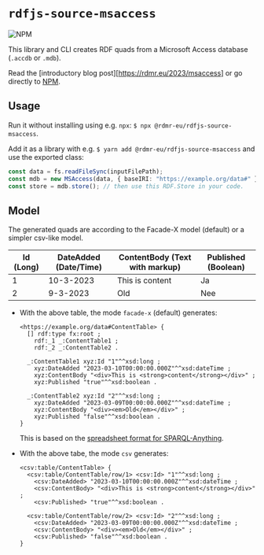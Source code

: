 # `rdfjs-source-msaccess`

![NPM](https://img.shields.io/npm/v/@rdmr-eu/rdfjs-source-msaccess)

This library and CLI creates RDF quads from a Microsoft Access database (`.accdb` or `.mdb`).

Read the [introductory blog post][https://rdmr.eu/2023/msaccess] or go directly to [NPM](https://www.npmjs.com/package/@rdmr-eu/rdfjs-source-msaccess/access).

## Usage

Run it without installing using e.g. `npx`: `$ npx @rdmr-eu/rdfjs-source-msaccess`.

Add it as a library with e.g. `$ yarn add @rdmr-eu/rdfjs-source-msaccess` and use the exported class:

```ts
const data = fs.readFileSync(inputFilePath);
const mdb = new MSAccess(data, { baseIRI: "https://example.org/data#" });
const store = mdb.store(); // then use this RDF.Store in your code.
```

## Model

The generated quads are according to the Facade-X model (default) or a simpler csv-like model.

| Id (Long) | DateAdded (Date/Time) | ContentBody (Text with markup) | Published (Boolean) |
| --------- | --------------------- | ------------------------------ | ------------------- |
| 1         | 10-3-2023             | This is content                | Ja                  |
| 2         | 9-3-2023              | Old                            | Nee                 |

- With the above table, the mode `facade-x` (default) generates:

  ```trig
  <https://example.org/data#ContentTable> {
    [] rdf:type fx:root ;
      rdf:_1 _:ContentTable1 ;
      rdf:_2 _:ContentTable2 .

    _:ContentTable1 xyz:Id "1"^^xsd:long ;
      xyz:DateAdded "2023-03-10T00:00:00.000Z"^^xsd:dateTime ;
      xyz:ContentBody "<div>This is <strong>content</strong></div>" ;
      xyz:Published "true"^^xsd:boolean .

    _:ContentTable2 xyz:Id "2"^^xsd:long ;
      xyz:DateAdded "2023-03-09T00:00:00.000Z"^^xsd:dateTime ;
      xyz:ContentBody "<div><em>Old</em></div>" ;
      xyz:Published "false"^^xsd:boolean .
  }
  ```

  This is based on the [spreadsheet format for SPARQL-Anything](https://github.com/SPARQL-Anything/sparql.anything/blob/65580ec66fdfe85f7c7bb3ed0ed52ec6352e6164/formats/Spreadsheet.md).

- With the above tabe, the mode `csv` generates:

  ```trig
  <csv:table/ContentTable> {
    <csv:table/ContentTable/row/1> <csv:Id> "1"^^xsd:long ;
      <csv:DateAdded> "2023-03-10T00:00:00.000Z"^^xsd:dateTime ;
      <csv:ContentBody> "<div>This is <strong>content</strong></div>" ;
      <csv:Published> "true"^^xsd:boolean .

    <csv:table/ContentTable/row/2> <csv:Id> "2"^^xsd:long ;
      <csv:DateAdded> "2023-03-09T00:00:00.000Z"^^xsd:dateTime ;
      <csv:ContentBody> "<div><em>Old</em></div>" ;
      <csv:Published> "false"^^xsd:boolean .
  }
  ```
